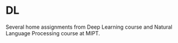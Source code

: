 # DL
Several home assignments from Deep Learning course and Natural Language Processing course at MIPT.
